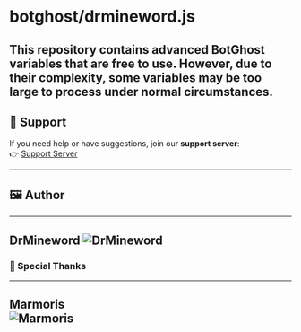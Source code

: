 # botghost/drmineword.js

This repository contains **advanced BotGhost variables** that are **free to use**. However, due to their complexity, some variables may be **too large** to process under normal circumstances.
---
## 🔗 Support
If you need help or have suggestions, join our **support server**:  
👉 [Support Server](https://drmineword.github.io/botghost/support)

---

## 🖼️ Author 
---
**DrMineword**
![DrMineword](https://drmineword.github.io/botghost/repofiles/drmineword.png)  
---

### 🏅 Special Thanks  
---
**Marmoris**  
![Marmoris](https://drmineword.github.io/botghost/repofiles/marmois.gif)  
---

